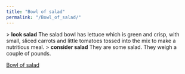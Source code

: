 ```yaml
---
title: "Bowl of salad"
permalink: "/Bowl_of_salad/"
---
```


\> **look salad**
The salad bowl has lettuce which is green and crisp, with small, sliced
carrots
and little tomatoes tossed into the mix to make a nutritious meal.
\> **consider salad**
They are some salad.
They weigh a couple of pounds.

[Bowl of salad](Category:_Consumables "wikilink")